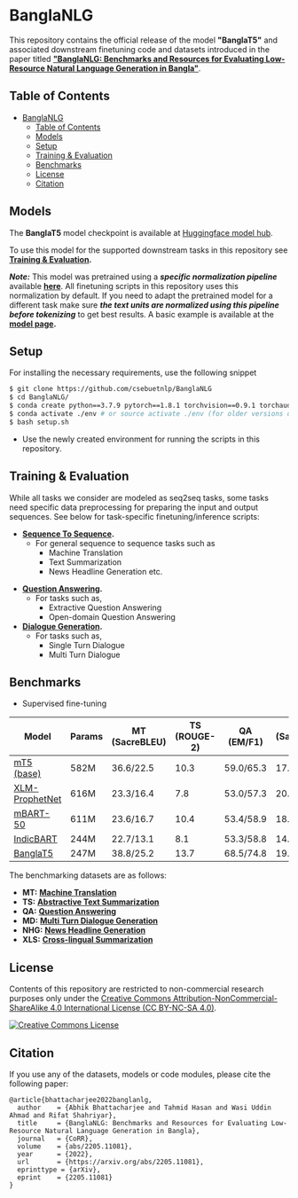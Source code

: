 # BanglaNLG

This repository contains the official release of the model **"BanglaT5"** and associated downstream finetuning code and datasets introduced in the paper titled [**"BanglaNLG: Benchmarks and Resources for Evaluating Low-Resource
Natural Language Generation in Bangla"**]().

## Table of Contents

- [BanglaNLG](#banglanlg)
  - [Table of Contents](#table-of-contents)
  - [Models](#models)
  - [Setup](#setup)
  - [Training & Evaluation](#training--evaluation)
  - [Benchmarks](#benchmarks)
  - [License](#license)
  - [Citation](#citation)

## Models

The **BanglaT5** model checkpoint is available at [Huggingface model hub](https://huggingface.co/csebuetnlp/banglat5).
  
To use this model for the supported downstream tasks in this repository see **[Training & Evaluation](#training--evaluation).**

***Note:*** This model was pretrained using a ***specific normalization pipeline*** available **[here](https://github.com/csebuetnlp/normalizer)**. All finetuning scripts in this repository uses this normalization by default. If you need to adapt the pretrained model for a different task make sure ***the text units are normalized using this pipeline before tokenizing*** to get best results. A basic example is available at the **[model page](https://huggingface.co/csebuetnlp/banglat5).**


## Setup

For installing the necessary requirements, use the following snippet
```bash
$ git clone https://github.com/csebuetnlp/BanglaNLG
$ cd BanglaNLG/
$ conda create python==3.7.9 pytorch==1.8.1 torchvision==0.9.1 torchaudio==0.8.0 cudatoolkit=10.2 -c pytorch -p ./env
$ conda activate ./env # or source activate ./env (for older versions of anaconda)
$ bash setup.sh 
```
* Use the newly created environment for running the scripts in this repository.

## Training & Evaluation

While all tasks we consider are modeled as seq2seq tasks, some tasks need specific data preprocessing for preparing the input and output sequences.
See below for task-specific finetuning/inference scripts:

* **[Sequence To Sequence](seq2seq/).**
  - For general sequence to sequence tasks such as
    - Machine Translation
    - Text Summarization 
    - News Headline Generation etc.
- **[Question Answering](question_answering/).**
    - For tasks such as,
      - Extractive Question Answering
      - Open-domain Question Answering
- **[Dialogue Generation](dialogue_generation/).**
    - For tasks such as,
      - Single Turn Dialogue
      - Multi Turn Dialogue
  
## Benchmarks
 
* Supervised fine-tuning

|     Model          |   Params   |     MT (SacreBLEU)    |      TS (ROUGE-2)     |      QA (EM/F1)   |   MD (SacreBLEU-1)  |  NHG (ROUGE-2) |  XLS (ROUGE-2) |   BNLG score |
|--------------------|------------|-----------------------|------------------------|-------------------|--------------------|----------------|----------------|---------------|
|[mT5 (base)](https://huggingface.co/google/mt5-base) | 582M  | 36.6/22.5 | 10.3 | 59.0/65.3 | 17.5 |  9.6 | 2.7/0.7 | 24.9 |
|[XLM-ProphetNet](https://huggingface.co/microsoft/xprophetnet-large-wiki100-cased) | 616M | 23.3/16.4 | 7.8 | 53.0/57.3 | 20.0 | 9.5 | 6.2/2.7 | 21.8 |
|[mBART-50](https://huggingface.co/facebook/mbart-large-50) | 611M | 23.6/16.7 | 10.4 | 53.4/58.9 | 18.5 | 11.2 | 5.4/3.7 | 22.4 |
|[IndicBART](https://huggingface.co/ai4bharat/IndicBART) | 244M | 22.7/13.1 | 8.1 | 53.3/58.8 | 14.8 | 7.9 | 6.3/2.5 | 20.8 |
|[BanglaT5](https://huggingface.co/csebuetnlp/banglat5) | 247M | 38.8/25.2 | 13.7 | 68.5/74.8 | 19.0 | 13.8 | 6.4/4.0 | 29.4 |


The benchmarking datasets are as follows:
* **MT:** **[Machine Translation]()**
* **TS:** **[Abstractive Text Summarization]()**
* **QA:** **[Question Answering]()**
* **MD:** **[Multi Turn Dialogue Generation]()**
* **NHG:** **[News Headline Generation]()**
* **XLS:** **[Cross-lingual Summarization]()**
  

## License
Contents of this repository are restricted to non-commercial research purposes only under the [Creative Commons Attribution-NonCommercial-ShareAlike 4.0 International License (CC BY-NC-SA 4.0)](https://creativecommons.org/licenses/by-nc-sa/4.0/). 

<a rel="license" href="http://creativecommons.org/licenses/by-nc-sa/4.0/"><img alt="Creative Commons License" style="border-width:0" src="https://i.creativecommons.org/l/by-nc-sa/4.0/88x31.png" /></a>

## Citation
If you use any of the datasets, models or code modules, please cite the following paper:
```
@article{bhattacharjee2022banglanlg,
  author    = {Abhik Bhattacharjee and Tahmid Hasan and Wasi Uddin Ahmad and Rifat Shahriyar},
  title     = {BanglaNLG: Benchmarks and Resources for Evaluating Low-Resource Natural Language Generation in Bangla},
  journal   = {CoRR},
  volume    = {abs/2205.11081},
  year      = {2022},
  url       = {https://arxiv.org/abs/2205.11081},
  eprinttype = {arXiv},
  eprint    = {2205.11081}
}
```
